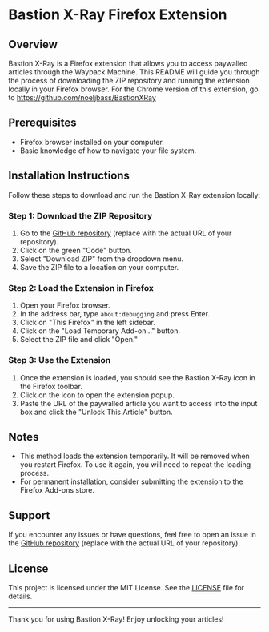 # Bastion X-Ray Firefox Extension

## Overview

Bastion X-Ray is a Firefox extension that allows you to access paywalled articles through the Wayback Machine. This README will guide you through the process of downloading the ZIP repository and running the extension locally in your Firefox browser.
For the Chrome version of this extension, go to https://github.com/noeljbass/BastionXRay

## Prerequisites

- Firefox browser installed on your computer.
- Basic knowledge of how to navigate your file system.

## Installation Instructions

Follow these steps to download and run the Bastion X-Ray extension locally:

### Step 1: Download the ZIP Repository

1. Go to the [GitHub repository](https://github.com/noeljbass/BastionXrayFirefox) (replace with the actual URL of your repository).
2. Click on the green "Code" button.
3. Select "Download ZIP" from the dropdown menu.
4. Save the ZIP file to a location on your computer.

### Step 2: Load the Extension in Firefox

1. Open your Firefox browser.
2. In the address bar, type `about:debugging` and press Enter.
3. Click on "This Firefox" in the left sidebar.
4. Click on the "Load Temporary Add-on..." button.
5. Select the ZIP file and click "Open."

### Step 3: Use the Extension

1. Once the extension is loaded, you should see the Bastion X-Ray icon in the Firefox toolbar.
2. Click on the icon to open the extension popup.
3. Paste the URL of the paywalled article you want to access into the input box and click the "Unlock This Article" button.

## Notes

- This method loads the extension temporarily. It will be removed when you restart Firefox. To use it again, you will need to repeat the loading process.
- For permanent installation, consider submitting the extension to the Firefox Add-ons store.

## Support

If you encounter any issues or have questions, feel free to open an issue in the [GitHub repository](https://github.com/noeljbass/BastionXrayFirefox/issues) (replace with the actual URL of your repository).

## License

This project is licensed under the MIT License. See the [LICENSE](LICENSE) file for details.

---

Thank you for using Bastion X-Ray! Enjoy unlocking your articles!
